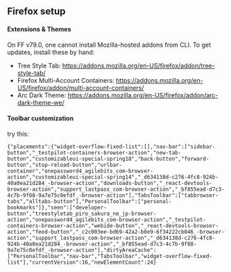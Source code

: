## Firefox setup

#### Extensions & Themes

On FF v79.0, one cannot install Mozilla-hosted addons from CLI. To get updates, install these by hand:

- Tree Style Tab: https://addons.mozilla.org/en-US/firefox/addon/tree-style-tab/
- Firefox Multi-Account Containers: https://addons.mozilla.org/en-US/firefox/addon/multi-account-containers/
- Arc Dark Theme: https://addons.mozilla.org/en-US/firefox/addon/arc-dark-theme-we/

#### Toolbar customization

try this:

```
{"placements":{"widget-overflow-fixed-list":[],"nav-bar":["sidebar-button","_testpilot-containers-browser-action","new-tab-button","customizableui-special-spring18","back-button","forward-button","stop-reload-button","urlbar-container","onepassword4_agilebits_com-browser-action","customizableui-special-spring14","_d634138d-c276-4fc8-924b-40a0ea21d284_-browser-action","downloads-button","_react-devtools-browser-action","support_lastpass_com-browser-action","_bf855ead-d7c3-4c7b-9f88-9a7e75c0efdf_-browser-action"],"TabsToolbar":["tabbrowser-tabs","alltabs-button"],"PersonalToolbar":["personal-bookmarks"]},"seen":["developer-button","treestyletab_piro_sakura_ne_jp-browser-action","onepassword4_agilebits_com-browser-action","_testpilot-containers-browser-action","webide-button","_react-devtools-browser-action","feed-button","_c2c003ee-bd69-42a2-b0e9-6f34222cb046_-browser-action","support_lastpass_com-browser-action","_d634138d-c276-4fc8-924b-40a0ea21d284_-browser-action","_bf855ead-d7c3-4c7b-9f88-9a7e75c0efdf_-browser-action"],"dirtyAreaCache":["PersonalToolbar","nav-bar","TabsToolbar","widget-overflow-fixed-list"],"currentVersion":16,"newElementCount":24}
```
